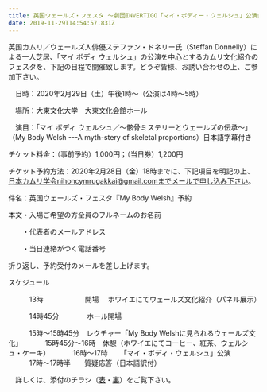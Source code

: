 ```yaml
---
title: 英国ウェールズ・フェスタ ～劇団INVERTIGO「マイ・ボディー・ウェルシュ」公演会について
date: 2019-11-29T14:54:57.831Z
---
```

英国カムリ／ウェールズ人俳優ステファン・ドネリー氏（Steffan Donnelly）による一人芝居、「マイ ボディ ウェルシュ」の公演を中心とするカムリ文化紹介のフェスタを、下記の日程で開催致します。どうぞ皆様、お誘い合わせの上、ご参加下さい。

　日時：2020年2月29日（土）午後1時～（公演は4時～5時）　　　　　　　

　場所：大東文化大学　大東文化会館ホール

　演目：「マイ ボディ ウェルシュ／～骸骨ミステリーとウェールズの伝承～」（My Body Welsh ---A myth-stery of skeletal proportions）日本語字幕付き

チケット料金：（事前予約）1,000円；（当日券）1,200円

チケット予約方法：2020年2月28日（金）18時までに、下記項目を明記の上、日本カムリ学会nihoncymrugakkai@gmail.comまでメールで申し込み下さい。

件名：英国ウェールズ・フェスタ『My Body Welsh』予約

本文・入場ご希望の方全員のフルネームのお名前

　　・代表者のメールアドレス

　　・当日連絡がつく電話番号

折り返し、予約受付のメールを差し上げます。



   スケジュール

　　　13時　　　　　　開場　 ホワイエにてウェールズ文化紹介（パネル展示）

　　　14時45分　　　　ホール開場

　　　15時～15時45分　レクチャー「My Body Welshに見られるウェールズ文化」
　　　15時45分～16時　休憩（ホワイエにてコーヒー、紅茶、ウェルシュ・ケーキ）
　　　16時～17時 　　「マイ・ボディ・ウェルシュ」公演
　　　17時～17時半　　質疑応答（日本語訳付）　

　詳しくは、添付のチラシ（[表](https://drive.google.com/open?id=1ZG-CgagRWAlYA0tZbaRBMHsU4-Dr7rw3)・[裏](https://drive.google.com/open?id=1CPQM5BuY_FHBwZm_geZcA6bG1u6noW8U)）をご覧下さい。

